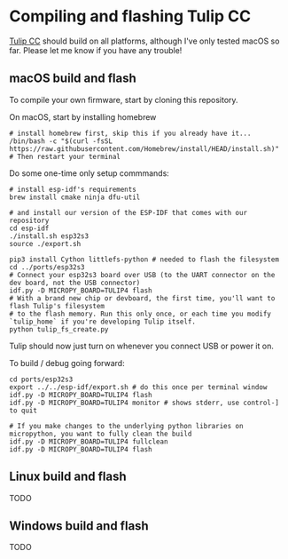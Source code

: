 # Compiling and flashing Tulip CC

[Tulip CC](README.md) should build on all platforms, although I've only tested macOS so far. Please let me know if you have any trouble!

## macOS build and flash

To compile your own firmware, start by cloning this repository. 

On macOS, start by installing homebrew
```
# install homebrew first, skip this if you already have it...
/bin/bash -c "$(curl -fsSL https://raw.githubusercontent.com/Homebrew/install/HEAD/install.sh)"
# Then restart your terminal
```

Do some one-time only setup commmands: 

```
# install esp-idf's requirements
brew install cmake ninja dfu-util

# and install our version of the ESP-IDF that comes with our repository
cd esp-idf
./install.sh esp32s3
source ./export.sh

pip3 install Cython littlefs-python # needed to flash the filesystem
cd ../ports/esp32s3
# Connect your esp32s3 board over USB (to the UART connector on the dev board, not the USB connector)
idf.py -D MICROPY_BOARD=TULIP4 flash
# With a brand new chip or devboard, the first time, you'll want to flash Tulip's filesystem 
# to the flash memory. Run this only once, or each time you modify `tulip_home` if you're developing Tulip itself.
python tulip_fs_create.py
```

Tulip should now just turn on whenever you connect USB or power it on. 

To build / debug going forward:

```
cd ports/esp32s3
export ../../esp-idf/export.sh # do this once per terminal window
idf.py -D MICROPY_BOARD=TULIP4 flash
idf.py -D MICROPY_BOARD=TULIP4 monitor # shows stderr, use control-] to quit

# If you make changes to the underlying python libraries on micropython, you want to fully clean the build 
idf.py -D MICROPY_BOARD=TULIP4 fullclean
idf.py -D MICROPY_BOARD=TULIP4 flash
```


## Linux build and flash

TODO


## Windows build and flash

TODO 


